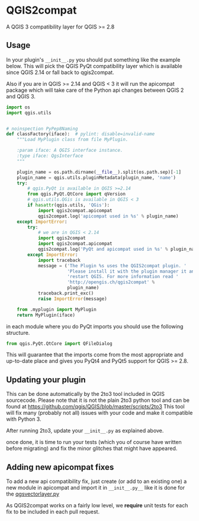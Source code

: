 QGIS2compat
===========

A QGIS 3 compatibility layer for QGIS >= 2.8

Usage
-----
In your plugin's `__init__.py` you should put something like the example 
below. This will pick the QGIS PyQt compatibility layer which is 
available since QGIS 2.14 or fall back to qgis2compat. 

Also if you are in QGIS >= 2.14 and QGIS < 3 it will run the apicompat 
package which will take care of the Python api changes between QGIS 2 
and QGIS 3.

```Python
import os
import qgis.utils


# noinspection PyPep8Naming
def classFactory(iface):  # pylint: disable=invalid-name
    """Load MyPlugin class from file MyPlugin.

    :param iface: A QGIS interface instance.
    :type iface: QgsInterface
    """

    plugin_name = os.path.dirname(__file__).split(os.path.sep)[-1]
    plugin_name = qgis.utils.pluginMetadata(plugin_name, 'name')
    try:
        # qgis.PyQt is available in QGIS >=2.14
        from qgis.PyQt.QtCore import qVersion
        # qgis.utils.QGis is available in QGIS < 3
        if hasattr(qgis.utils, 'QGis'):
            import qgis2compat.apicompat
            qgis2compat.log('apicompat used in %s' % plugin_name)
    except ImportError:
        try:
            # we are in QGIS < 2.14
            import qgis2compat
            import qgis2compat.apicompat
            qgis2compat.log('PyQt and apicompat used in %s' % plugin_name)
        except ImportError:
            import traceback
            message = ('The Plugin %s uses the QGIS2compat plugin. '
                       'Please install it with the plugin manager it and '
                       'restart QGIS. For more information read '
                       'http://opengis.ch/qgis2compat' %
                       plugin_name)
            traceback.print_exc()
            raise ImportError(message)

    from .myplugin import MyPlugin
    return MyPlugin(iface)
```

in each module where you do PyQt imports you should use the following
structure. 

```Python
from qgis.PyQt.QtCore import QFileDialog
```

This will guarantee that the imports come from the most appropriate and 
up-to-date place and gives you PyQt4 and PyQt5 support for QGIS >= 2.8.


Updating your plugin
--------------------
This can be done automatically by the 2to3 tool included in QGIS sourcecode. 
Please note that it is not the plain 2to3 python tool and can be found
at https://github.com/qgis/QGIS/blob/master/scripts/2to3
This tool will fix many (probably not all) issues with your code and make it 
compatible with Python 3.

After running 2to3, update your `__init__.py` as explained above.

once done, it is time to run your tests (which you of course have written
before migrating) and fix the minor glitches that might have appeared.


Adding new apicompat fixes
--------------------------
To add a new api compatibility fix, just create (or add to an existing one) a
new module in apicompat and import it in `__init__.py__` like it is done for 
the [qgsvectorlayer.py](apicompat/qgsvectorlayer.py)

As QGIS2compat works on a fairly low level, we __require__ unit tests for each
fix to be included in each pull request.